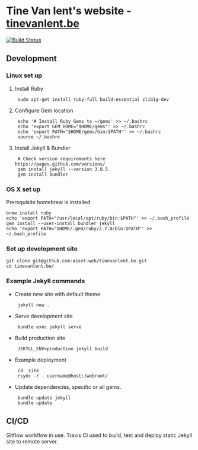 # Tine Van lent's website - [tinevanlent.be](https://tinevanlent.be)

[![Build Status](https://travis-ci.org/asset-web/tinevanlent.be.svg?branch=master)](https://travis-ci.org/asset-web/tinevanlent.be)

## Development

### Linux set up

1. Install Ruby

		sudo apt-get install ruby-full build-essential zlib1g-dev

1. Configure Gem location

		echo '# Install Ruby Gems to ~/gems' >> ~/.bashrc
		echo 'export GEM_HOME="$HOME/gems"' >> ~/.bashrc
		echo 'export PATH="$HOME/gems/bin:$PATH"' >> ~/.bashrc
		source ~/.bashrc

1. Install Jekyll & Bundler

		# Check version requirements here https://pages.github.com/versions/
		gem install jekyll --version 3.8.5
		gem install bundler


### OS X set up

Prerequisite homebrew is installed

	brew install ruby
	echo 'export PATH="/usr/local/opt/ruby/bin:$PATH"' >> ~/.bash_profile
	gem install --user-install bundler jekyll
	echo 'export PATH="$HOME/.gem/ruby/2.7.0/bin:$PATH"' >> ~/.bash_profile


### Set up development site

	git clone git@github.com:asset-web/tinevanlent.be.git
	cd tinevanlent.be/

### Example Jekyll commands

 * Create new site with default theme

		jekyll new .

 * Serve development site

		bundle exec jekyll serve

 * Build production site

		JEKYLL_ENV=production jekyll build

 * Example deployment

		cd _site
		rsync -r . username@host:/webroot/

 * Update dependencies, specific or all gems.

 		bundle update jekyll
 		bundle update

## CI/CD

Gitflow workflow in use.  Travis CI used to build, test and deploy static Jekyll site to remote server.